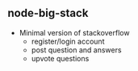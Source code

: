 ## node-big-stack
- Minimal version of stackoverflow
  - register/login account
  - post question and answers
  - upvote questions
